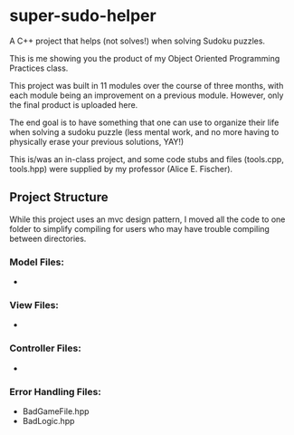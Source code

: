 # super-sudo-helper
A C++ project that helps (not solves!) when solving Sudoku puzzles.

This is me showing you the product of my Object Oriented Programming Practices class. 

This project was built in 11 modules over the course of three months, with each module being an improvement on a previous module. However, only the final product is uploaded here.

The end goal is to have something that one can use to organize their life when solving a sudoku puzzle (less mental work, and no more having to physically erase your previous solutions, YAY!)

This is/was an in-class project, and some code stubs and files (tools.cpp, tools.hpp) were supplied by my professor (Alice E. Fischer).


## Project Structure
While this project uses an mvc design pattern, I moved all the code to one folder to simplify compiling for users who may have trouble compiling between directories.

### Model Files:
- 

### View Files:
-

### Controller Files:
-

### Error Handling Files:
- BadGameFile.hpp
- BadLogic.hpp

